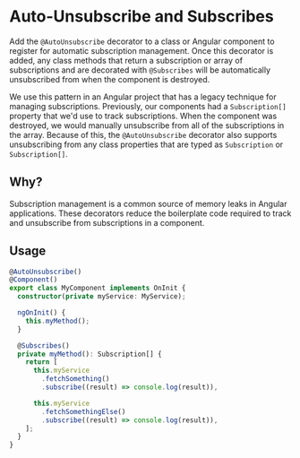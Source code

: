 # Auto-Unsubscribe and Subscribes

Add the `@AutoUnsubscribe` decorator to a class or Angular component to register for automatic subscription management. Once this decorator is added, any class methods that return a subscription or array of subscriptions and are decorated with `@Subscribes` will be automatically unsubscribed from when the component is destroyed.

We use this pattern in an Angular project that has a legacy technique for managing subscriptions. Previously, our components had a `Subscription[]` property that we'd use to track subscriptions. When the component was destroyed, we would manually unsubscribe from all of the subscriptions in the array. Because of this, the `@AutoUnsubscribe` decorator also supports unsubscribing from any class properties that are typed as `Subscription` or `Subscription[]`.

## Why?

Subscription management is a common source of memory leaks in Angular applications. These decorators reduce the boilerplate code required to track and unsubscribe from subscriptions in a component.

## Usage

```ts
@AutoUnsubscribe()
@Component()
export class MyComponent implements OnInit {
  constructor(private myService: MyService);

  ngOnInit() {
    this.myMethod();
  }

  @Subscribes()
  private myMethod(): Subscription[] {
    return [
      this.myService
        .fetchSomething()
        .subscribe((result) => console.log(result)),

      this.myService
        .fetchSomethingElse()
        .subscribe((result) => console.log(result)),
    ];
  }
}
```
